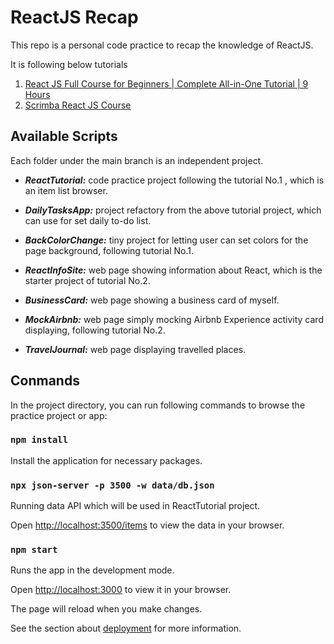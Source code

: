 # ReactJS Recap

This repo is a personal code practice to recap the knowledge of ReactJS.

It is following below tutorials 
1. [React JS Full Course for Beginners | Complete All-in-One Tutorial | 9 Hours](https://www.youtube.com/watch?v=RVFAyFWO4go)
2. [Scrimba React JS Course](https://www.youtube.com/watch?v=RVFAyFWO4go)


## Available Scripts

Each folder under the main branch is an independent project.

* ***ReactTutorial:*** code practice project following the tutorial No.1 , which is an item list browser.

* ***DailyTasksApp:*** project refactory from the above tutorial project, which can use for set daily to-do list.

* ***BackColorChange:*** tiny project for letting user can set colors for the page background, following tutorial No.1.

* ***ReactInfoSite:*** web page showing information about React, which is the starter project of tutorial No.2.

* ***BusinessCard:*** web page showing a business card of myself.

* ***MockAirbnb:*** web page simply mocking Airbnb Experience activity card displaying, following tutorial No.2.

* ***TravelJournal:*** web page displaying travelled places.


## Conmands

In the project directory, you can run following commands to browse the practice project or app:

### `npm install`

Install the application for necessary packages.  

### `npx json-server -p 3500 -w data/db.json`

Running data API which will be used in ReactTutorial project.

Open [http://localhost:3500/items](http://localhost:3500/items) to view the data in your browser.  

### `npm start`

Runs the app in the development mode.

Open [http://localhost:3000](http://localhost:3000) to view it in your browser.

The page will reload when you make changes.

See the section about [deployment](https://facebook.github.io/create-react-app/docs/deployment) for more information.  
  
